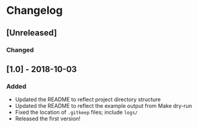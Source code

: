 # Changelog

## [Unreleased]
### Changed

## [1.0] - 2018-10-03
### Added
- Updated the README to reflect project directory structure
- Updated the README to reflect the example output from Make dry-run
- Fixed the location of `.gitkeep` files; include `logs/`
- Released the first version!
